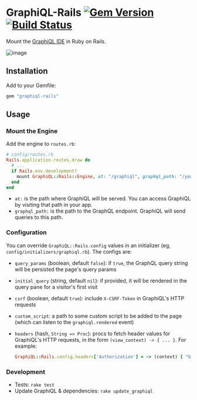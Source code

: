 # GraphiQL-Rails [![Gem Version](https://badge.fury.io/rb/graphiql-rails.svg)](https://badge.fury.io/rb/graphiql-rails) [![Build Status](https://travis-ci.org/rmosolgo/graphiql-rails.svg)](https://travis-ci.org/rmosolgo/graphiql-rails)

Mount the [GraphiQL IDE](https://github.com/graphql/graphiql) in Ruby on Rails.

![image](https://cloud.githubusercontent.com/assets/2231765/12101544/4779ed54-b303-11e5-918e-9f3d3e283170.png)

## Installation

Add to your Gemfile:

```ruby
gem "graphiql-rails"
```

## Usage

### Mount the Engine

Add the engine to `routes.rb`:

```ruby
# config/routes.rb
Rails.application.routes.draw do
  # ...
  if Rails.env.development?
    mount GraphiQL::Rails::Engine, at: "/graphiql", graphql_path: "/your/endpoint"
  end
end
```

- `at:` is the path where GraphiQL will be served. You can access GraphiQL by visiting that path in your app.
- `graphql_path:` is the path to the GraphQL endpoint. GraphiQL will send queries to this path.

### Configuration

You can override `GraphiQL::Rails.config` values in an initializer (eg, `config/initializers/graphiql.rb`). The configs are:

- `query_params` (boolean, default `false`): if `true`, the GraphQL query string will be persisted the page's query params
- `initial_query` (string, default `nil`): if provided, it will be rendered in the query pane for a visitor's first visit
- `csrf` (boolean, default `true`): include `X-CSRF-Token` in GraphiQL's HTTP requests
- `custom_script`: a path to some custom script to be added to the page (which can listen to the `graphiql.rendered` event)
- `headers` (hash, `String => Proc`): procs to fetch header values for GraphiQL's HTTP requests, in the form `(view_context) -> { ... }`. For example:

    ```ruby
    GraphiQL::Rails.config.headers['Authorization'] = -> (context) { "bearer #{context.cookies['_graphql_token']}" }

### Development

- Tests: `rake test`
- Update GraphiQL & dependencies: `rake update_graphiql`
